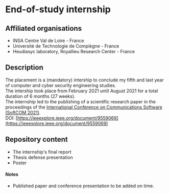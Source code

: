 # End-of-study internship


## Affiliated organisations

- INSA Centre Val de Loire - France
- Université de Technologie de Compiègne - France
- Heudiasyc laboratory, Royallieu Research Center - France

## Description

The placement is a (mandatory) intership to conclude my fifth and last year of computer and cyber security engineering studies.  
The intership took place from February 2021 until August 2021 for a total duration of 6 months (27 weeks).  
The internship led to the publishing of a scientific research paper in the proceedings of the [International Conference on Communications Software (SoftCOM 2021)](https://ieeexplore.ieee.org/document/9559069).  
DOI: [https://ieeexplore.ieee.org/document/9559069](https://ieeexplore.ieee.org/document/9559069)

## Repository content

- The internship's final report
- Thesis defense presentation
- Poster

#### Notes

- Published paper and conference presentation to be added on time.
